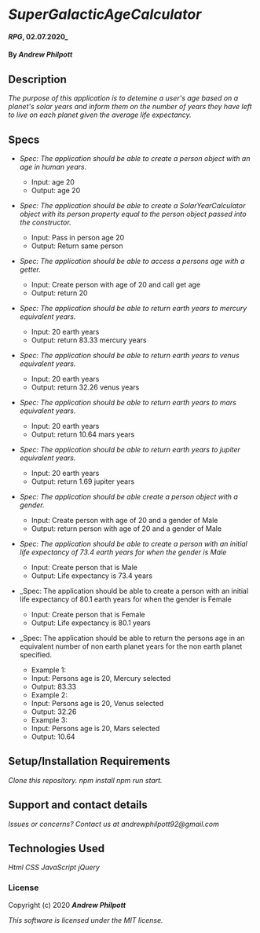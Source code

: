 # _SuperGalacticAgeCalculator_
#### _RPG_, 02.07.2020_
#### By _**Andrew Philpott**_
## Description
_The purpose of this application is to detemine a user's age based on a planet's solar years and inform them on the number of years they have left to live on each planet given the average life expectancy._

## Specs
* _Spec: The application should be able to create a person object with an age in human years._
  * Input: age 20
  * Output: age 20

* _Spec: The application should be able to create a SolarYearCalculator object with its person property equal to the person object passed into the constructor._
  * Input: Pass in person age 20
  * Output: Return same person

* _Spec: The application should be able to access a persons age with a getter._
  * Input: Create person with age of 20 and call get age
  * Output: return 20

* _Spec: The application should be able to return earth years to mercury equivalent years._
  * Input: 20 earth years
  * Output: return 83.33 mercury years

* _Spec: The application should be able to return earth years to venus equivalent years._
  * Input: 20 earth years
  * Output: return 32.26 venus years

* _Spec: The application should be able to return earth years to mars equivalent years._
  * Input: 20 earth years
  * Output: return 10.64 mars years

* _Spec: The application should be able to return earth years to jupiter equivalent years._
  * Input: 20 earth years 
  * Output: return 1.69 jupiter years

* _Spec: The application should be able create a person object with a gender._
  * Input: Create person with age of 20 and a gender of Male 
  * Output: return person with age of 20 and a gender of Male

* _Spec: The application should be able to create a person with an initial life expectancy of 73.4 earth years for when the gender is Male_
  * Input: Create person that is Male
  * Output: Life expectancy is 73.4 years

* _Spec: The application should be able to create a person with an initial life expectancy of 80.1 earth years for when the gender is Female
  * Input: Create person that is Female
  * Output: Life expectancy is 80.1 years

* _Spec: The application should be able to return the persons age in an equivalent number of non earth planet years for the non earth planet specified.
  * Example 1:
  * Input: Persons age is 20, Mercury selected
  * Output: 83.33
  * Example 2:
  * Input: Persons age is 20, Venus selected
  * Output: 32.26
  * Example 3:
  * Input: Persons age is 20, Mars selected
  * Output: 10.64
  
## Setup/Installation Requirements
_Clone this repository._
_npm install_
_npm run start._

## Support and contact details
_Issues or concerns? Contact us at andrewphilpott92@gmail.com_

## Technologies Used
_Html_
_CSS_
_JavaScript_
_jQuery_

### License
Copyright (c) 2020 **_Andrew Philpott_**

*This software is licensed under the MIT license.*